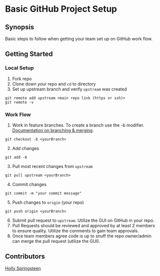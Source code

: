 # Basic GitHub Project Setup

## Synopsis

Basic steps to follow when getting your team set up on GitHub work flow.

## Getting Started

### Local Setup

1. Fork repo
2. Clone down _your_ repo and `cd` to directory
3. Set up upstream branch and verify `upstream` was created
```
git remote add upstream <main repo link (https or ssh)>
git remote -v
```

### Work Flow

1. Work in feature branches. To create a branch use the -b modifier. [Documentation on branching & merging](https://git-scm.com/book/en/v2/Git-Branching-Basic-Branching-and-Merging).
```
git checkout -b <yourBranch>
```
2. Add changes
```
git add -A
```
3. Pull most recent changes from `upstream`
```
git pull upstream <yourBranch>
```
4. Commit changes
```
git commit -m "your commit message"
```
5. Push changes to `origin` (your repo)
```
git push origin <yourBranch>
```
6. Submit pull request to `upstream`. Utilize the GUI on GitHub in your repo.
7. Pull Requests should be reviewed and approved by at least 2 members to ensure quality. Utilize the comments to gain team approvals.
8. Once team members agree code is up to snuff the repo owner/admin can merge the pull request (utilize the GUI).

## Contributors

[Holly Springsteen](https://github.com/badwolf7)